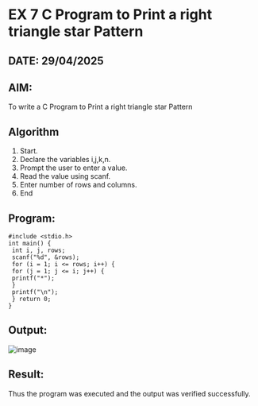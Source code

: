 # EX 7 C Program to Print a right triangle star Pattern
## DATE: 29/04/2025
## AIM:
To write a C Program to Print a right triangle star Pattern

## Algorithm
1. Start.
2. Declare the variables i,j,k,n.
3. Prompt the user to enter a value.
4. Read the value using scanf.
5. Enter number of rows and columns.
6. End  

## Program:
```
#include <stdio.h>
int main() {
 int i, j, rows;
 scanf("%d", &rows);
 for (i = 1; i <= rows; i++) {
 for (j = 1; j <= i; j++) {
 printf("*");
 }
 printf("\n");
 } return 0;
}

```

## Output:

![image](https://github.com/user-attachments/assets/adda9f8f-9ec6-49e1-838f-66bcc43a2eb3)


## Result:
Thus the program was executed and the output was verified successfully.
